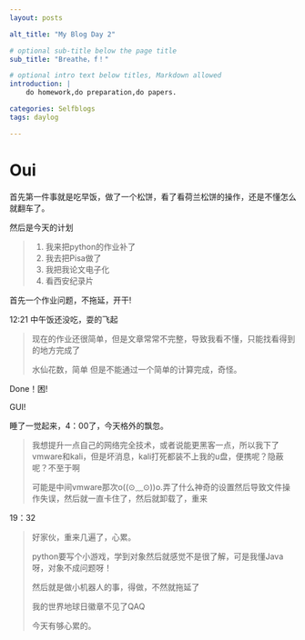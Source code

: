 ```yaml
---
layout: posts

alt_title: "My Blog Day 2"

# optional sub-title below the page title
sub_title: "Breathe，f！"

# optional intro text below titles, Markdown allowed
introduction: |
    do homework,do preparation,do papers.

categories: Selfblogs
tags: daylog

---
```


# Oui

首先第一件事就是吃早饭，做了一个松饼，看了看荷兰松饼的操作，还是不懂怎么就翻车了。

然后是今天的计划

> 1. 我来把python的作业补了
> 2. 我去把Pisa做了
> 3. 我把我论文电子化
> 4. 看西安纪录片

首先一个作业问题，不拖延，开干!

12:21 中午饭还没吃，耍的飞起

> 现在的作业还很简单，但是文章常常不完整，导致我看不懂，只能找看得到的地方完成了
>
> 水仙花数，简单 但是不能通过一个简单的计算完成，奇怪。

Done！困!

GUI!

睡了一觉起来，4：00了，今天格外的飘忽。

> 我想提升一点自己的网络完全技术，或者说能更黑客一点，所以我下了vmware和kali，但是坏消息，kali打死都装不上我的u盘，便携呢？隐蔽呢？不至于啊
>
> 可能是中间vmware那次o((⊙﹏⊙))o.弄了什么神奇的设置然后导致文件操作失误，然后就一直卡住了，然后就卸载了，重来

19：32

> 好家伙，重来几遍了，心累。
>
> python要写个小游戏，学到对象然后就感觉不是很了解，可是我懂Java呀，对象不成问题呀！
>
> 然后就是做小机器人的事，得做，不然就拖延了
>
> 我的世界地球日徽章不见了QAQ
>
> 今天有够心累的。